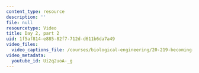 ```yaml
---
content_type: resource
description: ''
file: null
resourcetype: Video
title: Day 2, part 2
uid: 1f5af814-e885-82f7-712d-d611b6da7a49
video_files:
  video_captions_file: /courses/biological-engineering/20-219-becoming-the-next-bill-nye-writing-and-hosting-the-educational-show-january-iap-2015/day-2-audience/day-2-part-2/Ui2q2uoA-_g.vtt
video_metadata:
  youtube_id: Ui2q2uoA-_g
---
```

